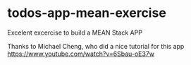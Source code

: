 # todos-app-mean-exercise

Excelent excercise to build a MEAN Stack APP

Thanks to Michael Cheng, who did a nice tutorial for this app
https://www.youtube.com/watch?v=6Sbau-oE37w

